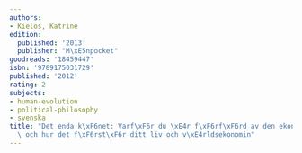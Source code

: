 ```yaml
---
authors:
- Kielos, Katrine
edition:
  published: '2013'
  publisher: "M\xE5npocket"
goodreads: '18459447'
isbn: '9789175031729'
published: '2012'
rating: 2
subjects:
- human-evolution
- political-philosophy
- svenska
title: "Det enda k\xF6net: Varf\xF6r du \xE4r f\xF6rf\xF6rd av den ekonomiske mannen\
  \ och hur det f\xF6rst\xF6r ditt liv och v\xE4rldsekonomin"
---
```


